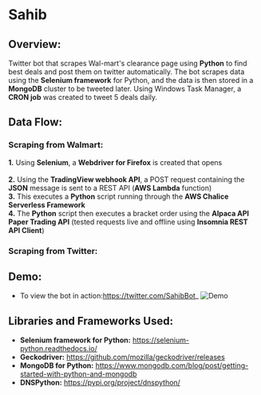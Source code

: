 # Sahib
## Overview:
Twitter bot that scrapes Wal-mart's clearance page using **Python** to find best deals and post them on twitter automatically. The bot scrapes data using the **Selenium framework** for Python, and the data is then stored in a **MongoDB** cluster to be tweeted later. Using Windows Task Manager, a **CRON job** was created to tweet 5 deals daily.

## Data Flow:

### Scraping from Walmart:
**1.** Using **Selenium**, a **Webdriver for Firefox** is created that opens  
<br />
**2.** Using the **TradingView webhook API**, a POST request containing the **JSON** message is sent to a REST API (**AWS Lambda** function) 
<br />
**3.** This executes a **Python** script running through the **AWS Chalice Serverless Framework** 
<br />
**4.** The **Python** script then executes a bracket order using the **Alpaca API Paper Trading API** (tested requests live and offline using **Insomnia REST API Client**)

### Scraping from Twitter:


## Demo:
* To view the bot in action:https://twitter.com/SahibBot_
![Demo](https://user-images.githubusercontent.com/66835262/104045431-8c008080-51ac-11eb-9d31-7537516b84c5.png)


## Libraries and Frameworks Used: 
* **Selenium framework for Python:** https://selenium-python.readthedocs.io/
* **Geckodriver:** https://github.com/mozilla/geckodriver/releases
* **MongoDB for Python:** https://www.mongodb.com/blog/post/getting-started-with-python-and-mongodb
* **DNSPython:** https://pypi.org/project/dnspython/
